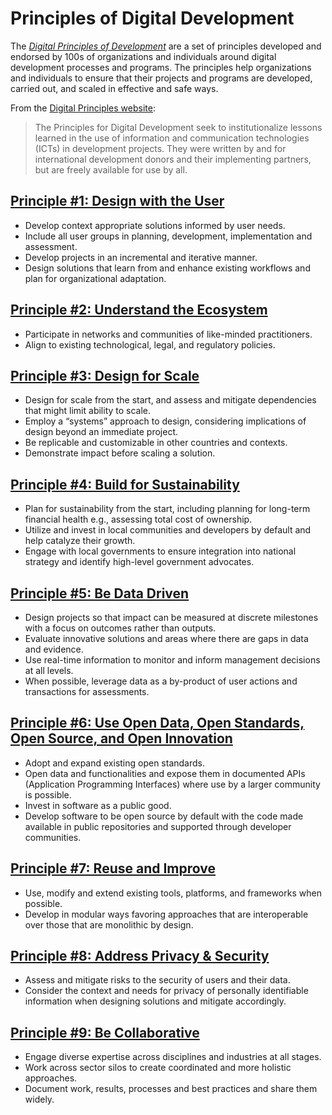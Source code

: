 # Principles of Digital Development

The [_Digital Principles of Development_](http://digitalprinciples.org/) are a set of principles developed and endorsed by 100s of organizations and individuals around digital development processes and programs. The principles help organizations and individuals to ensure that their projects and programs are developed, carried out, and scaled in effective and safe ways.

From the [Digital Principles website](http://digitalprinciples.org/):

> The Principles for Digital Development seek to institutionalize lessons learned in the use of information and communication technologies \(ICTs\) in development projects. They were written by and for international development donors and their implementing partners, but are freely available for use by all.

## [Principle \#1: Design with the User](http://digitalprinciples.org/design-with-the-user/)

* Develop context appropriate solutions informed by user needs.
* Include all user groups in planning, development, implementation and assessment.
* Develop projects in an incremental and iterative manner.
* Design solutions that learn from and enhance existing workflows and plan for organizational adaptation.

## [Principle \#2: Understand the Ecosystem](http://digitalprinciples.org/understand-the-existing-ecosystem/)

* Participate in networks and communities of like-minded practitioners.
* Align to existing technological, legal, and regulatory policies.

## [Principle \#3: Design for Scale](http://digitalprinciples.org/design-for-scale/)

* Design for scale from the start, and assess and mitigate dependencies that might limit ability to scale.
* Employ a “systems” approach to design, considering implications of design beyond an immediate project.
* Be replicable and customizable in other countries and contexts.
* Demonstrate impact before scaling a solution.

## [Principle \#4: Build for Sustainability](http://digitalprinciples.org/build-for-sustainability/)

* Plan for sustainability from the start, including planning for long-term financial health e.g., assessing total cost of ownership.
* Utilize and invest in local communities and developers by default and help catalyze their growth.
* Engage with local governments to ensure integration into national strategy and identify high-level government advocates.

## [Principle \#5: Be Data Driven](http://digitalprinciples.org/be-data-driven/)

* Design projects so that impact can be measured at discrete milestones with a focus on outcomes rather than outputs.
* Evaluate innovative solutions and areas where there are gaps in data and evidence.
* Use real-time information to monitor and inform management decisions at all levels.
* When possible, leverage data as a by-product of user actions and transactions for assessments.

## [Principle \#6: Use Open Data, Open Standards, Open Source, and Open Innovation](http://digitalprinciples.org/use-open-standards-open-data-open-source-and-open-innovation/)

* Adopt and expand existing open standards.
* Open data and functionalities and expose them in documented APIs \(Application Programming Interfaces\) where use by a larger community is possible.
* Invest in software as a public good.
* Develop software to be open source by default with the code made available in public repositories and supported through developer communities.

## [Principle \#7: Reuse and Improve](http://digitalprinciples.org/reuse-and-improve/)

* Use, modify and extend existing tools, platforms, and frameworks when possible.
* Develop in modular ways favoring approaches that are interoperable over those that are monolithic by design.

## [Principle \#8: Address Privacy & Security](http://digitalprinciples.org/address-privacy-security/)

* Assess and mitigate risks to the security of users and their data.
* Consider the context and needs for privacy of personally identifiable information when designing solutions and mitigate accordingly.

## [Principle \#9: Be Collaborative](http://digitalprinciples.org/be-collaborative/)

* Engage diverse expertise across disciplines and industries at all stages.
* Work across sector silos to create coordinated and more holistic approaches.
* Document work, results, processes and best practices and share them widely.



